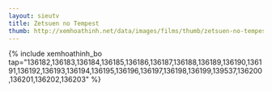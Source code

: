 ```yaml
---
layout: sieutv
title: Zetsuen no Tempest
thumb: http://xemhoathinh.net/data/images/films/thumb/zetsuen-no-tempest-zetsuen-no-tempest-2013.jpg
---
```

{% include xemhoathinh_bo tap="136182,136183,136184,136185,136186,136187,136188,136189,136190,136191,136192,136193,136194,136195,136196,136197,136198,136199,139537,136200,136201,136202,136203" %} 

